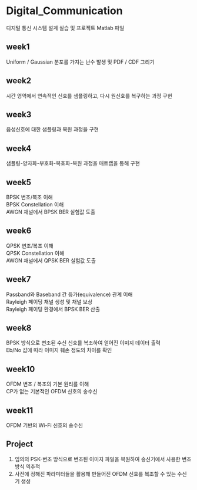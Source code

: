 # Digital_Communication
디지털 통신 시스템 설계 실습 및 프로젝트 Matlab 파일

## week1
Uniform / Gaussian 분포를 가지는 난수 발생 및 PDF / CDF 그리기
## week2
시간 영역에서 연속적인 신호를 샘플링하고, 다시 원신호를 복구하는 과정 구현
## week3
음성신호에 대한 샘플링과 복원 과정을 구현
## week4
샘플링-양자화-부호화-복호화-복원 과정을 매트랩을 통해 구현
## week5
BPSK 변조/복조 이해  
BPSK Constellation 이해  
AWGN 채널에서 BPSK BER 실험값 도출
## week6
QPSK 변조/복조 이해  
QPSK Constellation 이해  
AWGN 채널에서 QPSK BER 실험값 도출
## week7
Passband와 Baseband 간 등가(equivalence) 관계 이해  
Rayleigh 페이딩 채널 생성 및 채널 보상  
Rayleigh 페이딩 환경에서 BPSK BER 산출  
## week8
BPSK 방식으로 변조된 수신 신호를 복조하여 얻어진 이미지 데이터 출력  
Eb/No 값에 따라 이미지 훼손 정도의 차이를 확인
## week10
OFDM 변조 / 복조의 기본 원리를 이해  
CP가 없는 기본적인 OFDM 신호의 송수신
## week11
OFDM 기반의 Wi-Fi 신호의 송수신
## Project
1. 임의의 PSK-변조 방식으로 변조된 이미지 파일을 복원하여 송신기에서 사용한 변조 방식 역추적
2. 사전에 정해진 파라미터들을 활용해 만들어진 OFDM 신호를 복조할 수 있는 수신기 생성
